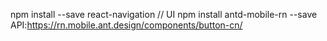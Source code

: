
npm install --save react-navigation
// UI
npm install antd-mobile-rn --save
API:https://rn.mobile.ant.design/components/button-cn/